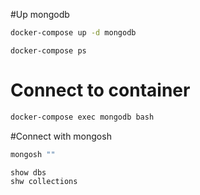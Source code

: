 #Up mongodb

```sh
docker-compose up -d mongodb
``````

```check
docker-compose ps
``````
# Connect to container
```sh
docker-compose exec mongodb bash
``````

#Connect with mongosh
````sh
mongosh ""
`````

````sh
show dbs
shw collections
`````


